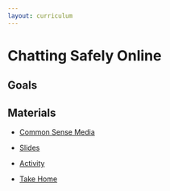 ```yaml
---
layout: curriculum
---
```


# Chatting Safely Online

## Goals



## Materials

* [Common Sense Media](https://www.commonsense.org/education/digital-citizenship/lesson/chatting-safely-online)

* [Slides]()

* [Activity]()

* [Take Home]()
